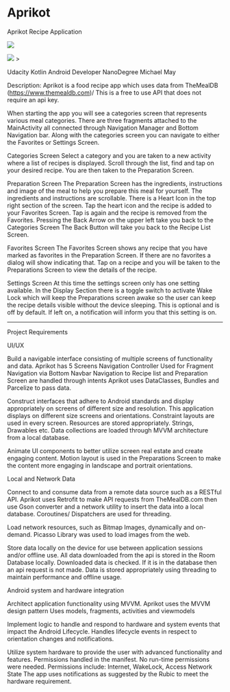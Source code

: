 # Aprikot
Aprikot
Recipe Application

<img src="images/github.com/maydev99/Aprikot/blob/master/device-2021-06-12-172405.png" >

![](images/https://github.com/maydev99/Aprikot/blob/master/device-2021-06-12-172405.png) >

Udacity Kotlin Android Developer NanoDegree
Michael May


Description:
Aprikot is a food recipe app which uses data from TheMealDB (https://www.themealdb.com)/
This is a free to use API that does not require an api key. 

When starting the app you will see a categories screen that represents various meal categories. There are three fragments attached to the MainActivity all connected through Navigation Manager and Bottom Navigation bar. Along with the categories screen you can navigate to either the Favorites or Settings Screen.

Categories Screen
Select a category and you are taken to a new activity where a list of recipes is displayed.
Scroll through the list, find  and tap on your desired recipe. You are then taken to the Preparation Screen.

Preparation Screen
The Preparation Screen has the ingredients, instructions and image of the meal to help you prepare this meal for yourself.
The ingredients and instructions are scrollable.
There is a Heart Icon in the top right section of the screen. Tap the heart icon and the recipe is added to your Favorites Screen. Tap is again and the recipe is removed from the Favorites.
Pressing the Back Arrow on the upper left take you back to the Categories Screen
The Back Button will take you back to the Recipe List Screen.

Favorites Screen
The Favorites Screen shows any recipe that you have marked as favorites in the Preparation Screen. If there are no favorites a dialog will show indicating that.
Tap on a recipe and you will be taken to the Preparations Screen to view the details of the recipe.

Settings Screen
At this time the settings screen only has one setting available.
In the Display Section there is a toggle switch to activate Wake Lock which will keep the Preparations screen awake so the user can keep the recipe details visible without the device sleeping. This is optional and is off by default. If left on, a notification will inform you that this setting is on.


*********************
Project Requirements


UI/UX

Build a navigable interface consisting of multiple screens of functionality and data.
Aprikot has 5 Screens
Navigation Controller Used for Fragment Navigation via Bottom Navbar
Navigation to Recipe list and Preparation Screen are handled through intents
Aprikot uses DataClasses, Bundles and Parcelize to pass data.
 
 
Construct interfaces that adhere to Android standards and display appropriately on screens of different size and resolution.
This application displays on different size screens and orientations.
Constraint layouts are used in every screen.
Resources are stored appropriately. Strings, Drawables etc.
Data collections are loaded through MVVM architecture from a local database.
 
 
Animate UI components to better utilize screen real estate and create engaging content.
Motion layout is used in the Preparations Screen to make the content more engaging in landscape and portrait orientations.
 
 
Local and Network Data
 
Connect to and consume data from a remote data source such as a RESTful API.
Aprikot uses Retrofit to make API requests from TheMealDB.com then use Gson converter and a network utility to insert the data into a local database.
Coroutines/ Dispatchers are used for threading.
 
Load network resources, such as Bitmap Images, dynamically and on-demand.
Picasso Library was used to load images from the web.
 
Store data locally on the device for use between application sessions and/or offline use.
All data downloaded from the api is stored in the Room Database locally.
Downloaded data is checked. If it is in the database then an api request is not made.
Data is stored appropriately using threading to maintain performance and offline usage.
 
Android system and hardware integration
 
Architect application functionality using MVVM.
Aprikot uses the MVVM design pattern 
Uses models, fragments, activities and viewmodels
 
Implement logic to handle and respond to hardware and system events that impact the Android Lifecycle.
Handles lifecycle events in respect to orientation changes and notifications.

Utilize system hardware to provide the user with advanced functionality and features.
Permissions handled in the manifest. No run-time permissions were needed.
Permissions include: Internet, WakeLock, Access Network State
The app uses notifications as suggested by the Rubic to meet the hardware requirement.


